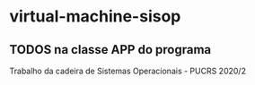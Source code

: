 # virtual-machine-sisop

## TODOS na classe APP do programa

Trabalho da cadeira de Sistemas Operacionais - PUCRS 2020/2
